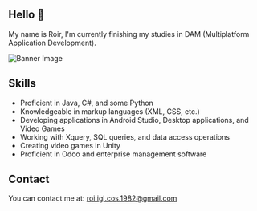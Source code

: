 ## Hello 👋

My name is Roir, I'm currently finishing my studies in DAM (Multiplatform Application Development).

![Banner Image](https://imgur.com/a/sy8uOaa)

## Skills

* Proficient in Java, C#, and some Python
* Knowledgeable in markup languages (XML, CSS, etc.)
* Developing applications in Android Studio, Desktop applications, and Video Games
* Working with Xquery, SQL queries, and data access operations
* Creating video games in Unity
* Proficient in Odoo and enterprise management software

## Contact

You can contact me at: roi.igl.cos.1982@gmail.com


